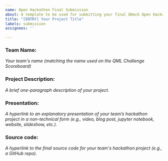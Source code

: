```yaml
---
name: Open Hackathon Final Submission
about: A template to be used for submitting your final QHack Open Hackathon project
title: "[ENTRY] Your Project Title"
labels: submission
assignees: ''

---
```


### Team Name: 

*Your team's name (matching the name used on the QML Challenge Scoreboard)*

### Project Description: 

*A brief one-paragraph description of your project.*

### Presentation: 

*A hyperlink to an explanatory presentation of your team’s hackathon project in a non-technical form (e.g., video, blog post, jupyter notebook, website, slideshow, etc.).*

### Source code: 

*A hyperlink to the final source code for your team's hackathon project (e.g., a GitHub repo).*

